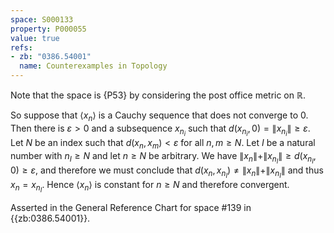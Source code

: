 ```yaml
---
space: S000133
property: P000055
value: true
refs:
- zb: "0386.54001"
  name: Counterexamples in Topology
---
```


Note that the space is {P53} by
considering the post office metric on $\mathbb R$.

So suppose that $\langle x_n \rangle$ is a Cauchy sequence that 
does not converge to $0$.  Then there is $\varepsilon>0$ and a 
subsequence $x_{n_i}$ such that 
$d(x_{n_i},0)=\|x_{n_i}\|\ge \varepsilon$.
Let $N$ be an index such that $d(x_n,x_m)<\varepsilon$ for all 
$n,m\ge N$.  Let $I$ be a natural number with $n_I\ge N$ and let 
$n\ge N$ be arbitrary. We have 
$\|x_n\|+\|x_{n_I}\|\ge d(x_{n_I},0)\ge \varepsilon$, and 
therefore we must conclude that 
$d(x_n,x_{n_I})\not=\|x_n\|+\|x_{n_I}\|$ and thus $x_{n}=x_{n_I}$.
Hence $\langle x_n \rangle$ is constant for $n\ge N$ and therefore
convergent.

Asserted in the General Reference Chart for space #139 in
{{zb:0386.54001}}.
